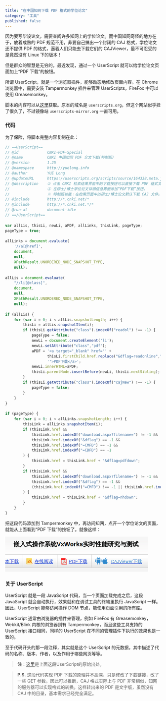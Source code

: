```yaml
---
title: "在中国知网下载 PDF 格式的学位论文"
category: "工具"
published: false
---
```


因为要写毕设论文，需要查阅许多知网上的学位论文。而中国知网奇怪的地方在于，放着成熟的 PDF 规范不用，非要自己搞出一个封闭的 CAJ 格式，学位论文还不提供 PDF 的格式，逼着人们只能去下载它们的 CAJViewer，最不可忍受的是竟然没有 Linux 下的版本！

但是群众的智慧是无穷的，最近发现，通过一个 UserScript 就可以给学位论文页面加上“PDF 下载”的按钮。

所谓 UserScript，就是一个浏览器插件，能够动态地修改页面内容。在 Chrome 浏览器中，需要安装 Tampermonkey 插件来管理 UserScripts，FireFox 中可以使用 Greasemonkey。

脚本的内容可以从[这里](http://userscripts-mirror.org/scripts/show/164338)获取。原本的域名是 `userscripts.org`，但这个网站似乎挂了很久了，不过镜像站 `userscripts-mirror.org` 一直可用。

### 代码

为了保险，将脚本完整内容复制在此：

``` js
// ==UserScript==
// @id             CNKI-PDF-Special
// @name           CNKI 中国知网 PDF 全文下载(特制版)
// @version        1.25
// @namespace      http://yuelong.info
// @author         YUE Long
// @updateURL      https://userscripts.org/scripts/source/164338.meta.js
// @description    ① 点击 CNKI 检索结果界面中的下载按钮可以直接下载 PDF 格式文献；
//                 ② 在硕士/博士学位论文详细信息界面添加“PDF下载”按钮。
//                 ※ 特制版功能：在检索页面中的硕士/博士论文默认下载 CAJ 文件。
// @include        http://*.cnki.net/*
// @include        http://*.cnki.net.*/*
// @run-at         document-idle
// ==/UserScript==

var allLis, thisLi, newLi, aPDF, allLinks, thisLink, pageType;
pageType = true;

allLinks = document.evaluate(
    '//a[@href]',
    document,
    null,
    XPathResult.UNORDERED_NODE_SNAPSHOT_TYPE,
    null);

allLis = document.evaluate(
    "//li[@class]",
    document,
    null,
    XPathResult.UNORDERED_NODE_SNAPSHOT_TYPE,
    null);

if (allLis) {
    for (var i = 0; i < allLis.snapshotLength; i++) {
        thisLi = allLis.snapshotItem(i);
        if (thisLi.getAttribute("class").indexOf("readol") !== -1) {
            pageType = false;
            newLi = document.createElement('li');
            newLi.setAttribute("class","pdf");
            aPDF = '<a target="_blank" href="' +
                   thisLi.firstChild.href.replace("&dflag=readonline","&dflag=pdfdown") +
                   '">PDF下载</a>';
            newLi.innerHTML=aPDF;
            thisLi.parentNode.insertBefore(newLi, thisLi.nextSibling);
        }
        if (thisLi.getAttribute("class").indexOf("cajNew") !== -1) {
            pageType = false;
        }
    }
}

if (pageType) {
    for (var i = 0; i < allLinks.snapshotLength; i++) {
        thisLink = allLinks.snapshotItem(i);
        if (thisLink.href &&
            thisLink.href.indexOf("download.aspx?filename=") != -1 &&
            thisLink.href.indexOf("&dflag") == -1 &&
            thisLink.href.indexOf("=CMFD") == -1 &&
            thisLink.href.indexOf("=CDFD") == -1
        ) {
            thisLink.href = thisLink.href + "&dflag=pdfdown";
        }
        if (thisLink.href &&
            thisLink.href.indexOf("download.aspx?filename=") != -1 &&
            thisLink.href.indexOf("&dflag") == -1 &&
            (thisLink.href.indexOf("=CMFD") !== -1 || thisLink.href.indexOf("=CDFD") !== -1 )
        ) {
            thisLink.href = thisLink.href + "&dflag=nhdown";
        }
    }
}
```

把这段代码添加到 Tampermonkey 中，再访问知网，点开一个学位论文的页面，就能从上面看到“PDF 下载”的按钮了。就像这样：

![学位论文可以下载 PDF 格式](/assets/images/cnki-pdf-download.png)

### 关于 UserScript

UserScript 就是一段 JavaScript 代码，当一个页面加载完成之后，这段 JavaScript 就会自动执行，效果就和在调试工具的终端里执行 JavaScript 一样。因此，UserScript 能够访问操作 DOM 节点，能使用页面引用的所有库。

UserScript 通常由浏览器的插件来管理，例如 FireFox 有 Greasemonkey，Webkit/Blink 内核的浏览器则有 Tampermonkey，而且这些工具支持的 UserScript 接口相同，同样的 UserScript 在不同的管理插件下执行的效果也是一致的。

至于代码开头的那一段注释，其实就是这个 UserScript 的元数据，其中描述了代码的名称、版本、作者，以及作用于哪些网页等等。

> **注**：[这里](https://wu.nerd.moe/?p=1789)是上面这段UserScript的原始出处。

> **P.S.** 这段代码实现 PDF 下载的原理并不高深，只是修改了下载链接，改了一些 GET 参数。因此可以推断，CAJ 格式实际上与 PDF 非常相似，知网的服务器可以实现格式的转换。这样转出来的 PDF 是文字版，虽然没有 CAJ 中的目录，基本需求已经完全满足。
